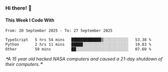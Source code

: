 ### Hi there! 👋

#### This Week I Code With
<!--START_SECTION:waka-->

```txt
From: 20 September 2025 - To: 27 September 2025

TypeScript   5 hrs 54 mins   █████████████▒░░░░░░░░░░░   53.38 %
Python       2 hrs 11 mins   █████░░░░░░░░░░░░░░░░░░░░   19.83 %
Other        50 mins         ██░░░░░░░░░░░░░░░░░░░░░░░   07.60 %
```

<!--END_SECTION:waka-->

<!--STARTS_HERE_QUOTE_README-->
<i>❝A 15 year old hacked NASA computers and caused a 21-day shutdown of their computers.❞</i>
<!--ENDS_HERE_QUOTE_README-->
